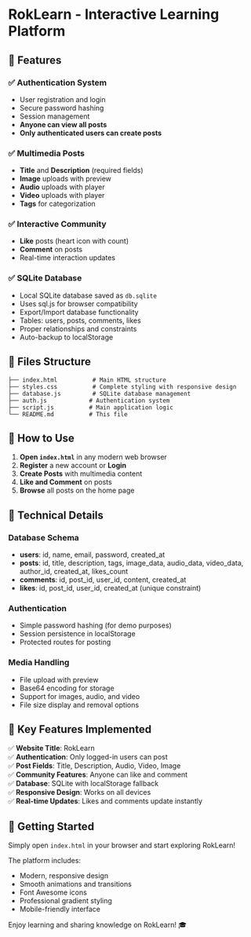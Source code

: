 # RokLearn - Interactive Learning Platform

## 🚀 Features

### ✅ **Authentication System**
- User registration and login
- Secure password hashing
- Session management
- **Anyone can view all posts**
- **Only authenticated users can create posts**

### ✅ **Multimedia Posts**
- **Title** and **Description** (required fields)
- **Image** uploads with preview
- **Audio** uploads with player
- **Video** uploads with player
- **Tags** for categorization

### ✅ **Interactive Community**
- **Like** posts (heart icon with count)
- **Comment** on posts
- Real-time interaction updates

### ✅ **SQLite Database**
- Local SQLite database saved as `db.sqlite`
- Uses sql.js for browser compatibility
- Export/Import database functionality
- Tables: users, posts, comments, likes
- Proper relationships and constraints
- Auto-backup to localStorage

## 📁 Files Structure

```
├── index.html          # Main HTML structure
├── styles.css          # Complete styling with responsive design
├── database.js         # SQLite database management
├── auth.js            # Authentication system
├── script.js          # Main application logic
└── README.md          # This file
```

## 🎯 How to Use

1. **Open `index.html`** in any modern web browser
2. **Register** a new account or **Login**
3. **Create Posts** with multimedia content
4. **Like and Comment** on posts
5. **Browse** all posts on the home page

## 🔧 Technical Details

### Database Schema
- **users**: id, name, email, password, created_at
- **posts**: id, title, description, tags, image_data, audio_data, video_data, author_id, created_at, likes_count
- **comments**: id, post_id, user_id, content, created_at
- **likes**: id, post_id, user_id, created_at (unique constraint)

### Authentication
- Simple password hashing (for demo purposes)
- Session persistence in localStorage
- Protected routes for posting

### Media Handling
- File upload with preview
- Base64 encoding for storage
- Support for images, audio, and video
- File size display and removal options

## 🌟 Key Features Implemented

✅ **Website Title**: RokLearn  
✅ **Authentication**: Only logged-in users can post  
✅ **Post Fields**: Title, Description, Audio, Video, Image  
✅ **Community Features**: Anyone can like and comment  
✅ **Database**: SQLite with localStorage fallback  
✅ **Responsive Design**: Works on all devices  
✅ **Real-time Updates**: Likes and comments update instantly  

## 🚀 Getting Started

Simply open `index.html` in your browser and start exploring RokLearn!

The platform includes:
- Modern, responsive design
- Smooth animations and transitions
- Font Awesome icons
- Professional gradient styling
- Mobile-friendly interface

Enjoy learning and sharing knowledge on RokLearn! 🎓
